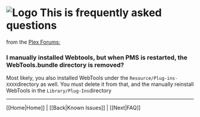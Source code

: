 # ![Logo](https://github.com/ukdtom/WebTools.bundle/blob/master/Wiki/WebTools/Logos/WebTools-48x48.png) This is frequently asked questions
from the [Plex Forums:](http://forums.plex.tv/discussion/126254)

### I manually installed Webtools, but when PMS is restarted, the WebTools.bundle directory is removed?
Most likely, you also installed WebTools under the `Resource/Plug-ins-XXXX`directory as well. You must delete it from that, and the manually reinstall WebTools in the `Library/Plug-Ins`directory

***

[[Home|Home]] | [[Back|Known Issues]] | [[Next|FAQ]]